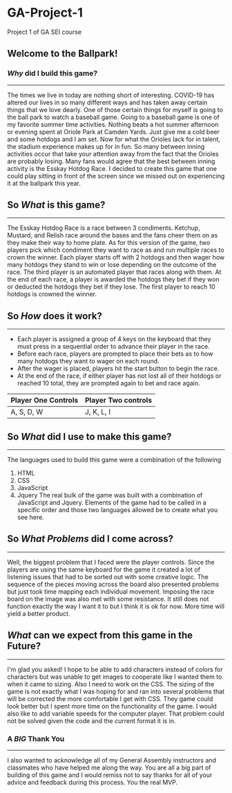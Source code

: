 # GA-Project-1
Project 1 of GA SEI course
## Welcome to the Ballpark!
### *Why* did I build this game?
------------------------------
The times we live in today are nothing short of interesting.  COVID-19 has altered our lives in so many different ways and has taken away certain things that we love dearly.  One of those certain things for myself is going to the ball park to watch a baseball game.
Going to a baseball game is one of my favorite summer time activities.  Nothing beats a hot summer afternoon or evening spent at Oriole Park at Camden Yards.  Just give me a cold beer and some hotdogs and I am set.  Now for what the Orioles lack for in talent, the stadium experience makes up for in fun. So many between inning activities occur that take your attention away from the fact that the Orioles are probably losing. Many fans would agree that the best between inning activity is the Esskay Hotdog Race. I decided to create this game that one could play sitting in front of the screen since we missed out on experiencing it at the ballpark this year.

## So *What* is this game?
------------------------
The Esskay Hotdog Race is a race between 3 condiments. Ketchup, Mustard, and Relish race around the bases and the fans cheer them on as they make their way to home plate. As for this version of the game, two players pick which condiment they want to race as and run multiple races to crown the winner.  Each player starts off with 2 hotdogs and then wager how many hotdogs they stand to win or lose depending on the outcome of the race.  The third player is an automated player that races along with them.  At the end of each race, a player is awarded the hotdogs they bet if they won or deducted the hotdogs they bet if they lose.  The first player to reach 10 hotdogs is crowned the winner.  

## So *How* does it work?
-----------------------
* Each player is assigned a group of 4 keys on the keyboard that they must press in a sequential order to advance their player in the race.  
* Before each race, players are prompted to place their bets as to how many hotdogs they want to wager on each round.
* After the wager is placed, players hit the start button to begin the race.
* At the end of the race, if either player has not lost all of their hotdogs or reached 10 total, they are prompted again to bet and race again.

Player One Controls | Player Two controls
------------------- | -------------------
A, S, D, W | J, K, L, I

## So *What* did I use to make this game?
----------------------------------------
The languages used to build this game were a combination of the following
1. HTML
1. CSS
1. JavaScript
1. Jquery
The real bulk of the game was built with a combination of JavaScript and Jquery.  Elements of the game had to be called in a specific order and those two languages allowed be to create what you see here.

## So *What* _Problems_ did I come across?
-----------------------------------------
Well, the biggest problem that I faced were the player controls.  Since the players are using the same keyboard for the game it created a lot of listening issues that had to be sorted out with some creative logic. The sequence of the pieces moving across the board also presented problems but just took time mapping each individual movement.
Imposing the race board on the image was also met with some resistance. It still does not function exactly the way I want it to but I think it is ok for now.  More time will yield a better product.

## *What* can we expect from this game in the Future?
----------------------------------------------------
I'm glad you asked!  I hope to be able to add characters instead of colors for characters but was unable to get images to cooperate like I wanted them to when it came to sizing.  Also I need to work on the CSS.  The sizing of the game is not exactly what I was hoping for and ran into several problems that will be corrected the more comfortable I get with CSS. They game could look better but I spent more time on the functionality of the game.  I would also like to add variable speeds for the computer player. That problem could not be solved given the code and the current format it is in.

### A _BIG_ Thank You
--------------------
I also wanted to acknowledge all of my General Assembly instructors and classmates who have helped me along the way. You are all a big part of building of this game and I would remiss not to say thanks for all of your advice and feedback during this process. You the real MVP.
